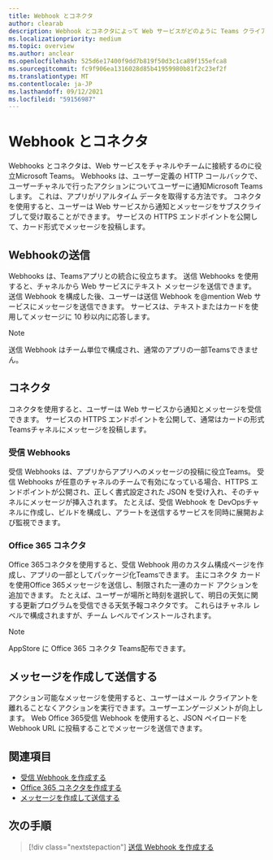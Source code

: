 ```yaml
---
title: Webhook とコネクタ
author: clearab
description: Webhook とコネクタによって Web サービスがどのように Teams クライアントに接続されるかについて説明します。
ms.localizationpriority: medium
ms.topic: overview
ms.author: anclear
ms.openlocfilehash: 525d6e17400f9dd7b819f50d3c1ca89f155efca8
ms.sourcegitcommit: fc9f906ea1316028d85b41959980b81f2c23ef2f
ms.translationtype: MT
ms.contentlocale: ja-JP
ms.lasthandoff: 09/12/2021
ms.locfileid: "59156987"
---
```

# <a name="webhooks-and-connectors"></a>Webhook とコネクタ

Webhooks とコネクタは、Web サービスをチャネルやチームに接続するのに役立Microsoft Teams。 Webhooks は、ユーザー定義の HTTP コールバックで、ユーザーチャネルで行ったアクションについてユーザーに通知Microsoft Teamsします。 これは、アプリがリアルタイム データを取得する方法です。 コネクタを使用すると、ユーザーは Web サービスから通知とメッセージをサブスクライブして受け取ることができます。 サービスの HTTPS エンドポイントを公開して、カード形式でメッセージを投稿します。

## <a name="outgoing-webhooks"></a>Webhookの送信

Webhooks は、Teamsアプリとの統合に役立ちます。 送信 Webhooks を使用すると、チャネルから Web サービスにテキスト メッセージを送信できます。 送信 Webhook を構成した後、ユーザーは送信 Webhook を@mention Web サービスにメッセージを送信できます。 サービスは、テキストまたはカードを使用してメッセージに 10 秒以内に応答します。

> [!NOTE]
> 送信 Webhook はチーム単位で構成され、通常のアプリの一部Teamsできません。

## <a name="connectors"></a>コネクタ

コネクタを使用すると、ユーザーは Web サービスから通知とメッセージを受信できます。 サービスの HTTPS エンドポイントを公開して、通常はカードの形式Teamsチャネルにメッセージを投稿します。

### <a name="incoming-webhooks"></a>受信 Webhooks

受信 Webhooks は、アプリからアプリへのメッセージの投稿に役立Teams。 受信 Webhooks が任意のチャネルのチームで有効になっている場合、HTTPS エンドポイントが公開され、正しく書式設定された JSON を受け入れ、そのチャネルにメッセージが挿入されます。 たとえば、受信 Webhook を DevOpsチャネルに作成し、ビルドを構成し、アラートを送信するサービスを同時に展開および監視できます。

### <a name="office-365-connectors"></a>Office 365 コネクタ

Office 365コネクタを使用すると、受信 Webhook 用のカスタム構成ページを作成し、アプリの一部としてパッケージ化Teamsできます。 主にコネクタ カードを使用Office 365メッセージを送信し、制限された一連のカード アクションを追加できます。 たとえば、ユーザーが場所と時刻を選択して、明日の天気に関する更新プログラムを受信できる天気予報コネクタです。 これらはチャネル レベルで構成されますが、チーム レベルでインストールされます。

> [!NOTE]
> AppStore に Office 365 コネクタ Teams配布できます。

## <a name="create-and-send-messages"></a>メッセージを作成して送信する

アクション可能なメッセージを使用すると、ユーザーはメール クライアントを離れることなくアクションを実行できます。ユーザーエンゲージメントが向上します。 Web Office 365受信 Webhook を使用すると、JSON ペイロードを Webhook URL に投稿することでメッセージを送信できます。

## <a name="see-also"></a>関連項目

* [受信 Webhook を作成する](~/webhooks-and-connectors/how-to/add-incoming-webhook.md)
* [Office 365 コネクタを作成する](~/webhooks-and-connectors/how-to/connectors-creating.md)
* [メッセージを作成して送信する](~/webhooks-and-connectors/how-to/connectors-using.md)

## <a name="next-step"></a>次の手順

> [!div class="nextstepaction"]
> [送信 Webhook を作成する](~/webhooks-and-connectors/how-to/add-outgoing-webhook.md)
